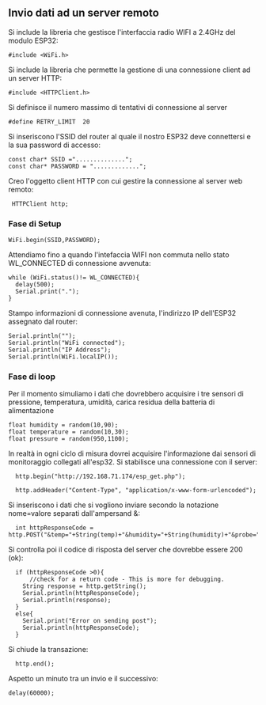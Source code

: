 ## Invio dati ad un server remoto

Si include la libreria che gestisce l'interfaccia radio WIFI a 2.4GHz del modulo ESP32:

    #include <WiFi.h>
Si include la libreria che permette la gestione di una connessione client ad un server HTTP:

    #include <HTTPClient.h>

Si definisce il numero massimo di tentativi di connessione al server

    #define RETRY_LIMIT  20

Si inseriscono l'SSID del router al quale il nostro ESP32 deve connettersi e la sua password di accesso: 

    const char* SSID ="..............";
    const char* PASSWORD = ".............";
    
Creo l'oggetto client HTTP con cui gestire la connessione al server web remoto:

     HTTPClient http;

### Fase di Setup

   
    WiFi.begin(SSID,PASSWORD);
 
Attendiamo fino a quando l'intefaccia WIFI non commuta nello stato WL_CONNECTED di connessione avvenuta: 
    
    while (WiFi.status()!= WL_CONNECTED){
      delay(500);
      Serial.print(".");
    }
    
Stampo informazioni di connessione avenuta, l'indirizzo IP dell'ESP32 assegnato dal router:
    
    Serial.println("");
    Serial.println("WiFi connected");
    Serial.println("IP Address");
    Serial.println(WiFi.localIP()); 
 
### Fase di loop

Per il momento simuliamo i dati che dovrebbero acquisire i tre sensori di pressione, temperatura, umidità, carica residua della batteria di alimentazione


    float humidity = random(10,90);
    float temperature = random(10,30);
    float pressure = random(950,1100);
    
In realtà in ogni ciclo di misura dovrei acquisire l'informazione dai sensori di monitoraggio collegati all'esp32. Si stabilisce una connessione con il server:
    
 
   

      http.begin("http://192.168.71.174/esp_get.php");

      http.addHeader("Content-Type", "application/x-www-form-urlencoded");

 Si inseriscono i dati che si vogliono inviare secondo la notazione nome=valore separati dall'ampersand &:
  
      int httpResponseCode = http.POST("&temp="+String(temp)+"&humidity="+String(humidity)+"&probe="+String(pressure)+"&charge=5&device=1");
      
Si controlla poi il codice di risposta del server che dovrebbe essere 200 (ok):

      if (httpResponseCode >0){
          //check for a return code - This is more for debugging.
        String response = http.getString();
        Serial.println(httpResponseCode);
        Serial.println(response);
      }
      else{
        Serial.print("Error on sending post");
        Serial.println(httpResponseCode);
      }
      
  Si chiude la transazione:
  
      http.end(); 
    
 Aspetto un minuto tra un invio e il successivo:
 
    delay(60000);

